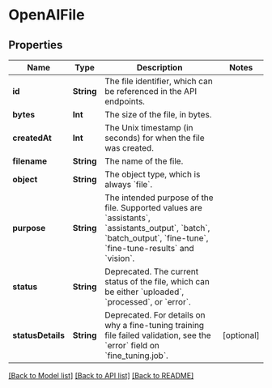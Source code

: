 # OpenAIFile

## Properties
Name | Type | Description | Notes
------------ | ------------- | ------------- | -------------
**id** | **String** | The file identifier, which can be referenced in the API endpoints. | 
**bytes** | **Int** | The size of the file, in bytes. | 
**createdAt** | **Int** | The Unix timestamp (in seconds) for when the file was created. | 
**filename** | **String** | The name of the file. | 
**object** | **String** | The object type, which is always &#x60;file&#x60;. | 
**purpose** | **String** | The intended purpose of the file. Supported values are &#x60;assistants&#x60;, &#x60;assistants_output&#x60;, &#x60;batch&#x60;, &#x60;batch_output&#x60;, &#x60;fine-tune&#x60;, &#x60;fine-tune-results&#x60; and &#x60;vision&#x60;. | 
**status** | **String** | Deprecated. The current status of the file, which can be either &#x60;uploaded&#x60;, &#x60;processed&#x60;, or &#x60;error&#x60;. | 
**statusDetails** | **String** | Deprecated. For details on why a fine-tuning training file failed validation, see the &#x60;error&#x60; field on &#x60;fine_tuning.job&#x60;. | [optional] 

[[Back to Model list]](../README.md#documentation-for-models) [[Back to API list]](../README.md#documentation-for-api-endpoints) [[Back to README]](../README.md)


